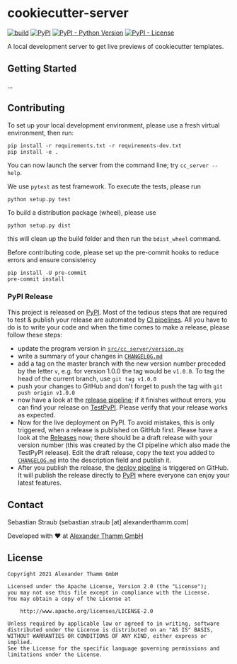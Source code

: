# cookiecutter-server

[![build](https://img.shields.io/github/workflow/status/at-gmbh/cookiecutter-server/build)](https://github.com/at-gmbh/cookiecutter-server/actions/workflows/build.yml)
[![PyPI](https://img.shields.io/pypi/v/cookiecutter-server)](https://pypi.org/project/cookiecutter-server/)
[![PyPI - Python Version](https://img.shields.io/pypi/pyversions/cookiecutter-server)](https://pypi.org/project/cookiecutter-server/)
[![PyPI - License](https://img.shields.io/pypi/l/personio-py)](https://github.com/at-gmbh/cookiecutter-server/blob/master/LICENSE)

A local development server to get live previews of cookiecutter templates.

## Getting Started

...

## Contributing

To set up your local development environment, please use a fresh virtual environment, then run:

    pip install -r requirements.txt -r requirements-dev.txt
    pip install -e .

You can now launch the server from the command line; try `cc_server --help`.

We use `pytest` as test framework. To execute the tests, please run

    python setup.py test

To build a distribution package (wheel), please use

    python setup.py dist

this will clean up the build folder and then run the `bdist_wheel` command.

Before contributing code, please set up the pre-commit hooks to reduce errors and ensure consistency

    pip install -U pre-commit
    pre-commit install

### PyPI Release

This project is released on [PyPI](https://pypi.org/project/cookiecutter-server/). Most of the tedious steps that are required to test & publish your release are automated by [CI pipelines](https://github.com/at-gmbh/cookiecutter-server/actions). All you have to do is to write your code and when the time comes to make a release, please follow these steps:

* update the program version in [`src/cc_server/version.py`](./src/cc_server/version.py)
* write a summary of your changes in [`CHANGELOG.md`](./CHANGELOG.md)
* add a tag on the master branch with the new version number preceded by the letter `v`, e.g. for version 1.0.0 the tag would be `v1.0.0`. To tag the head of the current branch, use `git tag v1.0.0`
* push your changes to GitHub and don't forget to push the tag with `git push origin v1.0.0`
* now have a look at the [release pipeline](https://github.com/at-gmbh/cookiecutter-server/actions/workflows/release.yml); if it finishes without errors, you can find your release on [TestPyPI](https://test.pypi.org/project/cookiecutter-server/). Please verify that your release works as expected.
* Now for the live deployment on PyPI. To avoid mistakes, this is only triggered, when a release is published on GitHub first. Please have a look at the [Releases](https://github.com/at-gmbh/cookiecutter-server/releases) now; there should be a draft release with your version number (this was created by the CI pipeline which also made the TestPyPI release). Edit the draft release, copy the text you added to [`CHANGELOG.md`](./CHANGELOG.md) into the description field and publish it.
* After you publish the release, the [deploy pipeline](https://github.com/at-gmbh/cookiecutter-server/actions/workflows/deploy.yml) is triggered on GitHub. It will publish the release directly to [PyPI](https://pypi.org/project/cookiecutter-server/) where everyone can enjoy your latest features.

## Contact

Sebastian Straub (sebastian.straub [at] alexanderthamm.com)

Developed with ❤ at [Alexander Thamm GmbH](https://www.alexanderthamm.com/)

## License

    Copyright 2021 Alexander Thamm GmbH

    Licensed under the Apache License, Version 2.0 (the "License");
    you may not use this file except in compliance with the License.
    You may obtain a copy of the License at

        http://www.apache.org/licenses/LICENSE-2.0

    Unless required by applicable law or agreed to in writing, software
    distributed under the License is distributed on an "AS IS" BASIS,
    WITHOUT WARRANTIES OR CONDITIONS OF ANY KIND, either express or implied.
    See the License for the specific language governing permissions and
    limitations under the License.
